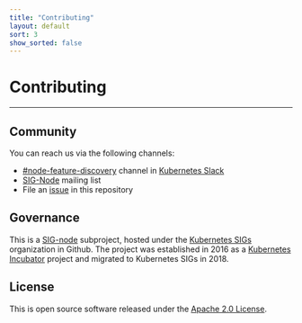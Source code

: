```yaml
---
title: "Contributing"
layout: default
sort: 3
show_sorted: false
---
```


# Contributing

---

## Community

You can reach us via the following channels:

- [#node-feature-discovery](https://kubernetes.slack.com/messages/node-feature-discovery) channel in
  [Kubernetes Slack](slack.k8s.io)
- [SIG-Node](https://groups.google.com/g/kubernetes-sig-node) mailing list
- File an [issue](https://github.com/kubernetes-sigs/node-feature-discovery/issues/new) in this repository


## Governance

This is a [SIG-node](https://github.com/kubernetes/community/blob/master/sig-node/README.md)
subproject, hosted under the
[Kubernetes SIGs](https://github.com/kubernetes-sigs) organization in
Github. The project was established in 2016 as a
[Kubernetes Incubator](https://github.com/kubernetes/community/blob/master/incubator.md)
project and migrated to Kubernetes SIGs in 2018.


## License

This is open source software released under the [Apache 2.0 License](LICENSE).
